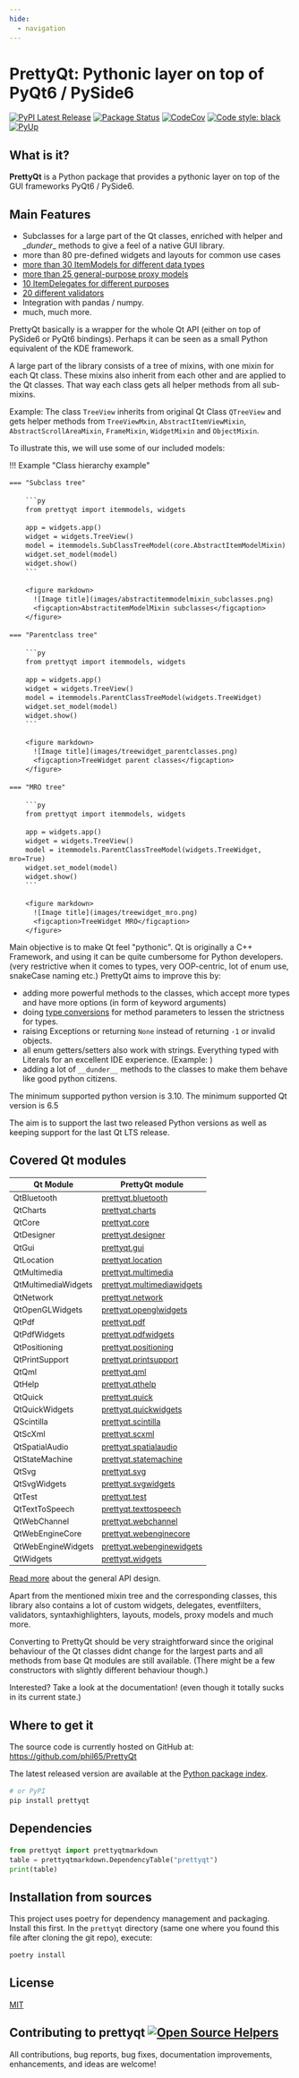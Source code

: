 ```yaml
---
hide:
  - navigation
---
```

# PrettyQt: Pythonic layer on top of PyQt6 / PySide6
[![PyPI Latest Release](https://img.shields.io/pypi/v/prettyqt.svg)](https://pypi.org/project/prettyqt/)
[![Package Status](https://img.shields.io/pypi/status/prettyqt.svg)](https://pypi.org/project/prettyqt/)
[![CodeCov](https://codecov.io/gh/phil65/PrettyQt/branch/master/graph/badge.svg)](https://codecov.io/gh/phil65/PrettyQt)
[![Code style: black](https://img.shields.io/badge/code%20style-black-000000.svg)](https://github.com/psf/black)
[![PyUp](https://pyup.io/repos/github/phil65/PrettyQt/shield.svg)](https://pyup.io/repos/github/phil65/PrettyQt/)

## What is it?

**PrettyQt** is a Python package that provides a pythonic layer on top of the GUI frameworks PyQt6 / PySide6.

## Main Features
  - Subclasses for a large part of the Qt classes, enriched with helper and \__dunder__ methods to give a feel of a native GUI library.
  - more than 80 pre-defined widgets and layouts for common use cases
  - [more than 30 ItemModels for different data types](models.md)
  - [more than 25 general-purpose proxy models](proxies.md)
  - [10 ItemDelegates for different purposes](delegates.md)
  - [20 different validators](validators.md)
  - Integration with pandas / numpy.
  - much, much more.

PrettyQt basically is a wrapper for the whole Qt API (either on top of PySide6 or PyQt6 bindings).
Perhaps it can be seen as a small Python equivalent of the KDE framework.

A large part of the library consists of a tree of mixins, with one mixin for each Qt class.
These mixins also inherit from each other and are applied to the Qt classes.
That way each class gets all helper methods from all sub-mixins.

Example: The class `TreeView` inherits from original Qt Class `QTreeView` and gets helper methods
from `TreeViewMxin`, `AbstractItemViewMixin`, `AbstractScrollAreaMixin`,
`FrameMixin`, `WidgetMixin` and `ObjectMixin`.

To illustrate this, we will use some of our included models:


!!! Example "Class hierarchy example"

    === "Subclass tree"

        ```py
        from prettyqt import itemmodels, widgets

        app = widgets.app()
        widget = widgets.TreeView()
        model = itemmodels.SubClassTreeModel(core.AbstractItemModelMixin)
        widget.set_model(model)
        widget.show()
        ```

        <figure markdown>
          ![Image title](images/abstractitemmodelmixin_subclasses.png)
          <figcaption>AbstractitemModelMixin subclasses</figcaption>
        </figure>

    === "Parentclass tree"

        ```py
        from prettyqt import itemmodels, widgets

        app = widgets.app()
        widget = widgets.TreeView()
        model = itemmodels.ParentClassTreeModel(widgets.TreeWidget)
        widget.set_model(model)
        widget.show()
        ```

        <figure markdown>
          ![Image title](images/treewidget_parentclasses.png)
          <figcaption>TreeWidget parent classes</figcaption>
        </figure>

    === "MRO tree"

        ```py
        from prettyqt import itemmodels, widgets

        app = widgets.app()
        widget = widgets.TreeView()
        model = itemmodels.ParentClassTreeModel(widgets.TreeWidget, mro=True)
        widget.set_model(model)
        widget.show()
        ```

        <figure markdown>
          ![Image title](images/treewidget_mro.png)
          <figcaption>TreeWidget MRO</figcaption>
        </figure>


Main objective is to make Qt feel "pythonic". Qt is originally a C++ Framework,
and using it can be quite cumbersome for Python developers. (very restrictive when it comes to types,
very OOP-centric, lot of enum use, snakeCase naming etc.) PrettyQt aims to improve this by:

- adding more powerful methods to the classes, which accept more types and have more options (in form of keyword arguments)
- doing [type conversions](types.md) for method parameters to lessen the strictness for types.
- raising Exceptions or returning `None` instead of returning `-1` or invalid objects.
- all enum getters/setters also work with strings. Everything typed with Literals for an excellent IDE experience. (Example: )
- adding a lot of `__dunder__` methods to the classes to make them behave like good python citizens.


The minimum supported python version is 3.10.
The minimum supported Qt version is 6.5

The aim is to support the last two released Python versions as well as keeping support for the last Qt LTS release.


## Covered Qt modules

| Qt Module           | PrettyQt module            |
|---------------------|----------------------------|
| QtBluetooth         | [prettyqt.bluetooth](bluetooth.md)         |
| QtCharts            | [prettyqt.charts](charts.md)            |
| QtCore              | [prettyqt.core](core.md)              |
| QtDesigner          | [prettyqt.designer](designer.md)          |
| QtGui               | [prettyqt.gui](gui.md)               |
| QtLocation          | [prettyqt.location](location.md)          |
| QtMultimedia        | [prettyqt.multimedia](multimedia.md)        |
| QtMultimediaWidgets | [prettyqt.multimediawidgets](multimediawidgets.md) |
| QtNetwork           | [prettyqt.network](network.md)           |
| QtOpenGLWidgets     | [prettyqt.openglwidgets](openglwidgets.md)     |
| QtPdf               | [prettyqt.pdf](pdf.md)               |
| QtPdfWidgets        | [prettyqt.pdfwidgets](pdfwidgets.md)        |
| QtPositioning       | [prettyqt.positioning](positioning.md)       |
| QtPrintSupport      | [prettyqt.printsupport](printsupport.md)      |
| QtQml               | [prettyqt.qml](qml.md)               |
| QtHelp              | [prettyqt.qthelp](qthelp.md)            |
| QtQuick             | [prettyqt.quick](quick.md)             |
| QtQuickWidgets      | [prettyqt.quickwidgets](quickwidgets.md)      |
| QScintilla          | [prettyqt.scintilla](scintilla.md)         |
| QtScXml             | [prettyqt.scxml](scxml.md)             |
| QtSpatialAudio      | [prettyqt.spatialaudio](spatialaudio.md)      |
| QtStateMachine      | [prettyqt.statemachine](statemachine.md)      |
| QtSvg               | [prettyqt.svg](svg.md)               |
| QtSvgWidgets        | [prettyqt.svgwidgets](svgwidgets.md)        |
| QtTest              | [prettyqt.test](test.md)              |
| QtTextToSpeech      | [prettyqt.texttospeech](texttospeech.md)      |
| QtWebChannel        | [prettyqt.webchannel](webchannel.md)        |
| QtWebEngineCore     | [prettyqt.webenginecore](webenginecore.md)     |
| QtWebEngineWidgets  | [prettyqt.webenginewidgets](webenginewidgets.md)  |
| QtWidgets           | [prettyqt.widgets](api/widgets.md)           |

[Read more](general.md) about the general API design.

Apart from the mentioned mixin tree and the corresponding classes, this library also
contains a lot of custom widgets, delegates, eventfilters, validators,
syntaxhighlighters, layouts, models, proxy models and much more.

Converting to PrettyQt should be very straightforward since the original behaviour of the
Qt classes didnt change for the largest parts and all methods from base Qt modules
are still available. (There might be a few constructors with slightly different behaviour though.)

Interested? Take a look at the documentation! (even though it totally sucks in its current state.)

## Where to get it
The source code is currently hosted on GitHub at:
https://github.com/phil65/PrettyQt

The latest released version are available at the [Python
package index](https://pypi.org/project/prettyqt).

```sh
# or PyPI
pip install prettyqt
```

## Dependencies

```python exec="on"
from prettyqt import prettyqtmarkdown
table = prettyqtmarkdown.DependencyTable("prettyqt")
print(table)
```

## Installation from sources

This project uses poetry for dependency management and packaging. Install this first.
In the `prettyqt` directory (same one where you found this file after
cloning the git repo), execute:

```sh
poetry install
```

## License
[MIT](LICENSE)

## Contributing to prettyqt [![Open Source Helpers](https://www.codetriage.com/phil65/prettyqt/badges/users.svg)](https://www.codetriage.com/phil65/prettyqt)

All contributions, bug reports, bug fixes, documentation improvements, enhancements, and ideas are welcome!
